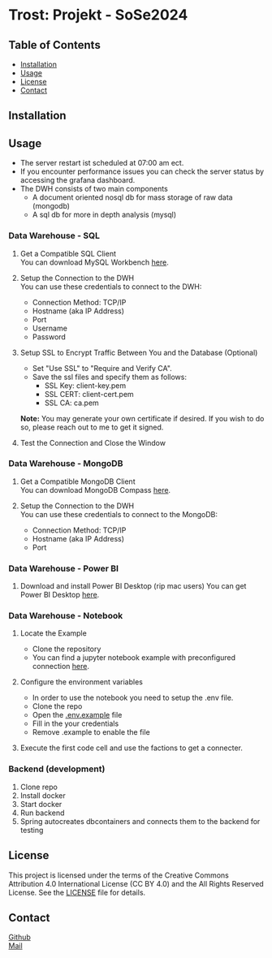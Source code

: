 # Trost: Projekt - SoSe2024

## Table of Contents

- [Installation](#installation)
- [Usage](#usage)
- [License](#license)
- [Contact](#contact)

## Installation

## Usage

- The server restart ist scheduled at 07:00 am ect.
- If you encounter performance issues you can check the server status by accessing the grafana dashboard.
- The DWH consists of two main components
    - A document oriented nosql db for mass storage of raw data (mongodb)
    - A sql db for more in depth analysis (mysql)


### Data Warehouse - SQL

1. Get a Compatible SQL Client<br>
You can download MySQL Workbench [here](https://dev.mysql.com/downloads/workbench/).

2. Setup the Connection to the DWH<br>
    You can use these credentials to connect to the DWH:
    - Connection Method: TCP/IP
    - Hostname (aka IP Address)
    - Port
    - Username
    - Password

3. Setup SSL to Encrypt Traffic Between You and the Database (Optional)<br>
    - Set "Use SSL" to "Require and Verify CA".
    - Save the ssl files and specify them as follows:
        - SSL Key: client-key.pem
        - SSL CERT: client-cert.pem
        - SSL CA: ca.pem
    
    **Note:** You may generate your own certificate if desired. If you wish to do so, please reach out to me to get it signed.

4. Test the Connection and Close the Window<br>


### Data Warehouse - MongoDB

1. Get a Compatible MongoDB Client<br>
You can download MongoDB Compass [here](https://www.mongodb.com/try/download/compass).

2. Setup the Connection to the DWH<br>
    You can use these credentials to connect to the MongoDB:
    - Connection Method: TCP/IP
    - Hostname (aka IP Address)
    - Port


### Data Warehouse - Power BI

1. Download and install Power BI Desktop (rip mac users)
    You can get Power BI Desktop [here](https://www.microsoft.com/en-us/download/details.aspx?id=58494).


### Data Warehouse - Notebook

1. Locate the Example<br>
    - Clone the repository
    - You can find a jupyter notebook example with preconfigured connection [here](/dwh/examples/dwh_example.ipynb).    

2. Configure the environment variables<br>
    - In order to use the notebook you need to setup the .env file.
    - Clone the repo
    - Open the [.env.example](.env.example) file
    - Fill in the your credentials
    - Remove .example to enable the file

3. Execute the first code cell and use the factions to get a connecter.


### Backend (development)
1. Clone repo
2. Install docker
3. Start docker
4. Run backend
5. Spring autocreates dbcontainers and connects them to the backend for testing

## License

This project is licensed under the terms of the Creative Commons Attribution 4.0 International License (CC BY 4.0) and the All Rights Reserved License. See the [LICENSE](LICENSE.txt) file for details.

## Contact
[Github](https://github.com/Knaeckebrothero) <br>
[Mail](mailto:OverlyGenericAddress@pm.me) <br>
